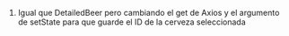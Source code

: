 1. Igual que DetailedBeer pero cambiando el get de Axios y el argumento de setState para que guarde el ID de la cerveza seleccionada